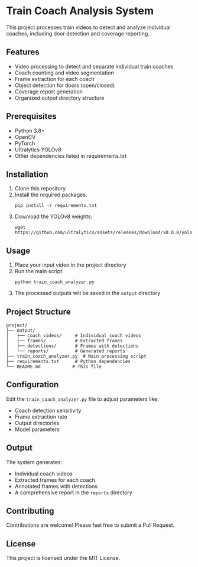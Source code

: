 # Train Coach Analysis System

This project processes train videos to detect and analyze individual coaches, including door detection and coverage reporting.

## Features

- Video processing to detect and separate individual train coaches
- Coach counting and video segmentation
- Frame extraction for each coach
- Object detection for doors (open/closed)
- Coverage report generation
- Organized output directory structure

## Prerequisites

- Python 3.8+
- OpenCV
- PyTorch
- Ultralytics YOLOv8
- Other dependencies listed in requirements.txt

## Installation

1. Clone this repository
2. Install the required packages:
   ```
   pip install -r requirements.txt
   ```
3. Download the YOLOv8 weights:
   ```
   wget https://github.com/ultralytics/assets/releases/download/v0.0.0/yolov8n.pt
   ```

## Usage

1. Place your input video in the project directory
2. Run the main script:
   ```
   python train_coach_analyzer.py
   ```
3. The processed outputs will be saved in the `output` directory

## Project Structure

```
project/
├── output/
│   ├── coach_videos/     # Individual coach videos
│   ├── frames/           # Extracted frames
│   ├── detections/       # Frames with detections
│   └── reports/          # Generated reports
├── train_coach_analyzer.py  # Main processing script
├── requirements.txt      # Python dependencies
└── README.md            # This file
```

## Configuration

Edit the `train_coach_analyzer.py` file to adjust parameters like:
- Coach detection sensitivity
- Frame extraction rate
- Output directories
- Model parameters

## Output

The system generates:
- Individual coach videos
- Extracted frames for each coach
- Annotated frames with detections
- A comprehensive report in the `reports` directory

## Contributing

Contributions are welcome! Please feel free to submit a Pull Request.

## License

This project is licensed under the MIT License.
